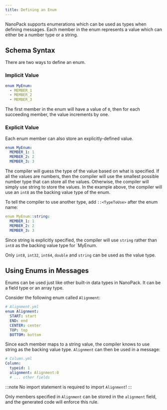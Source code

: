 ```yaml
---
title: Defining an Enum
---
```



NanoPack supports enumerations which can be used as types when defining messages.
Each member in the enum represents a value which can either be a number type or a string.

## Schema Syntax

There are two ways to define an enum.

### Implicit Value

```yaml
enum MyEnum:
  - MEMBER_1
  - MEMBER_2
  - MEMBER_3
```

The first member in the enum will have a value of `0`, then for each succeeding member, the value increments by one.

### Explicit Value

Each enum member can also store an explicitly-defined value.

```yaml
enum MyEnum:
  MEMBER_1: 1
  MEMBER_2: 2
  MEMBER_3: 3
```

The compiler will guess the type of the value based on what is specified.
If all the values are numbers, then the compiler will use the smallest possible number type that can store all the values.
Otherwise, the compiler will simply use string to store the values. In the example above, the compiler will use an `int8` as the backing value type of the enum.

To tell the compiler to use another type, add `::<TypeToUse>` after the enum name:

```yaml
enum MyEnum::string:
  MEMBER_1: 1
  MEMBER_2: 2
  MEMBER_3: 3
```

Since string is explicitly specified, the compiler will use `string` rather than `int8` as the backing value type for `MyEnum.

Only `int8`, `int32`, `int64`, `double` and `string` can be used as the value type.

## Using Enums in Messages

Enums can be used just like other built-in data types in NanoPack. It can be a field type or an array type.

Consider the following enum called `Alignment`:

```yaml
# Alignment.yml
enum Alignment:
  START: start
  END: end
  CENTER: center
  TOP: top
  BOTTOM: bottom
```

Since each member maps to a string value, the compiler knows to use string as the backing value type. `Alignment` can then be used in a message:

```yaml
# Column.yml
Column:
  typeid: 1
  alignment: Alignment:0
  # ... other fields
```

:::note
No import statement is required to import `Alignment`!
:::

Only members specified in `Alignment` can be stored in the `alignment` field, and the generated code will enforce this rule.
